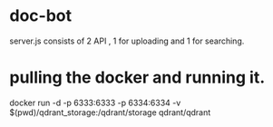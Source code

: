 # doc-bot
server.js consists of 2 API , 1 for uploading and 1 for searching.

# pulling the docker and running it.
docker run -d   -p 6333:6333   -p 6334:6334   -v $(pwd)/qdrant_storage:/qdrant/storage   qdrant/qdrant
